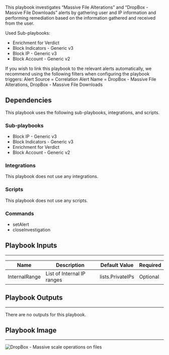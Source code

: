 This playbook investigates “Massive File Alterations” and “DropBox - Massive File Downloads” alerts by gathering user and IP information and performing remediation based on the information gathered and received from the user.

Used Sub-playbooks:
* Enrichment for Verdict
* Block Indicators - Generic v3
* Block IP - Generic v3
* Block Account - Generic v2

If you wish to link this playbook to the relevant alerts automatically, we recommend using the following filters when configuring the playbook triggers: Alert Source = Correlation 
Alert Name = DropBox - Massive File Alterations, DropBox - Massive File Downloads

## Dependencies

This playbook uses the following sub-playbooks, integrations, and scripts.

### Sub-playbooks

* Block IP - Generic v3
* Block Indicators - Generic v3
* Enrichment for Verdict
* Block Account - Generic v2

### Integrations

This playbook does not use any integrations.

### Scripts

This playbook does not use any scripts.

### Commands

* setAlert
* closeInvestigation

## Playbook Inputs

---

| **Name** | **Description** | **Default Value** | **Required** |
| --- | --- | --- | --- |
| InternalRange | List of Internal IP ranges | lists.PrivateIPs | Optional |

## Playbook Outputs

---
There are no outputs for this playbook.

## Playbook Image

---

![DropBox - Massive scale operations on files](../doc_files/DropBox_-_Massive_scale_operations_on_files.png)
